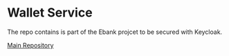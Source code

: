 # Wallet Service

The repo contains is part of the Ebank projcet to be secured with Keycloak.

[Main Repository](https://github.com/Slimani-CE/secured-spring-angular-app)